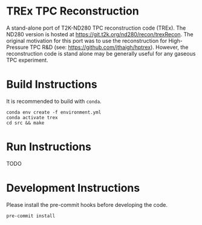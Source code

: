 # TREx TPC Reconstruction

A stand-alone port of T2K-ND280 TPC reconstruction code (TREx).
The ND280 version is hosted at <https://git.t2k.org/nd280/recon/trexRecon>.
The original motivation for this port was to use the reconstruction for High-Pressure TPC R&D (see: <https://github.com/jthaigh/hptrex>). 
However, the reconstruction code is stand alone may be generally useful for any gaseous TPC experiment.

# Build Instructions

It is recommended to build with `conda`.

```
conda env create -f environment.yml
conda activate trex
cd src && make
```

# Run Instructions

TODO


# Development Instructions

Please install the pre-commit hooks before developing the code.

```
pre-commit install
```
